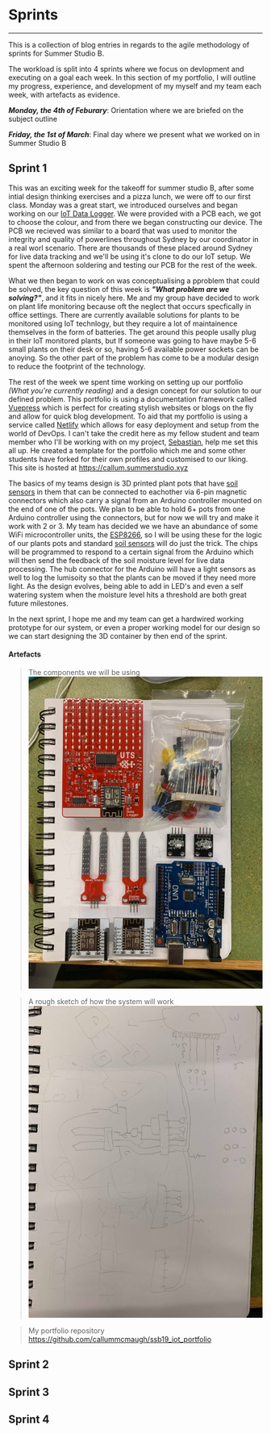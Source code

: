 # Sprints
---
This is a collection of blog entries in regards to the agile methodology of sprints for Summer Studio B.

The workload is split into 4 sprints where we focus on devlopment and executing on a goal each week.
In this section of my portfolio, I will outline my progress, experience, and development of my myself and my team each week, with artefacts as evidence.

**_Monday, the 4th of Feburary_**: Orientation where we are briefed on the subject outline

**_Friday, the 1st of March_**: Final day where we present what we worked on in Summer Studio B

## Sprint 1

This was an exciting week for the takeoff for summer studio B, after some intial design thinking exercises and a pizza lunch, we were off to our first class.
Monday was a great start, we introduced ourselves and began working on our [IoT Data Logger](http://iot.nortcele.win/doc/index.html). We were provided with a PCB each, we got to choose the colour, and from there we began constructing our device. The PCB we recieved was similar to a board that was used to monitor the integrity and quality of powerlines throughout
Sydney by our coordinator in a real worl scenario. There are thousands of these placed around Sydney for live data tracking and we'll be using it's clone to do our 
IoT setup. We spent the afternoon soldering and testing our PCB for the rest of the week.

What we then began to work on was conceptualising a pproblem that could be solved, the key question of this week is **_"What problem are we solving?"_**, and it fits in nicely here.
Me and my group have decided to work on plant life monitoring because oft the neglect that occurs specfically in office settings. There are currently available solutions for plants to
be monitored using IoT technlogy, but they require a lot of maintainence themselves in the form of batteries. The get around this people usally plug in their IoT monitored plants, but If someone was going to have maybe 5-6 small plants on their desk or so, having 5-6 available power sockets can be anoying. So the other part of the problem has come to be a modular design to reduce the footprint of the technology.

The rest of the week we spent time working on setting up our portfolio *(What you're currently reading)* and a design concept for our solution to our defined problem. This portfolio
is using a documentation framework called [Vuepress](https://vuepress.vuejs.org) which is perfect for creating stylish websites or blogs on the fly and allow for quick blog development. To aid that my portfolio is
using a service called [Netlify](https://netlify.com) which allows for easy deployment and setup from the world of DevOps. I can't take the credit here as my fellow student and team member who I'll be working with on my project, [Sebastian](https://sebastian.summerstudio.xyz), help me set this all up. He created a template for the portfolio which me and some other students have forked for their own profiles and customised to our liking. This site is hosted at <https://callum.summerstudio.xyz> 

The basics of my teams design is 3D printed plant pots that have [soil sensors](http://www.circuitstoday.com/arduino-soil-moisture-sensor) in them that can be connected to eachother via 6-pin magnetic connectors which also carry a signal from an Arduino controller mounted on the end of one of the pots. We plan to be able to hold 6+ pots from one Arduino controller using the connectors, but for now we will try and make it work with 2 or 3.
My team has decided we we have an abundance of some WiFi microcontroller units, the [ESP8266](https://arduino-esp8266.readthedocs.io/en/latest/index.html), so I will be using these for the logic of our plants pots and standard [soil sensors](http://www.circuitstoday.com/arduino-soil-moisture-sensor) will do just the trick. The chips will be programmed to respond to a certain signal from the Arduino which will then send the feedback of the soil moisture level for live data processing. The hub connector for the Arduino will have a light sensors as well to log the lumisoity so that the plants can be moved if they need more light.
As the design evolves, being able to add in LED's and even a self watering system when the moisture level hits a threshold are both great future milestones.

In the next sprint, I hope me and my team can get a hardwired working prototype for our system, or even a proper working model for our design so we can start designing the 3D container by then end of the sprint.

#### Artefacts
> The components we will be using
> <br/>
> ![artefact](../.vuepress/public/components.jpg)

> A rough sketch of how the system will work 
> <br/>
> ![artefact](../.vuepress/public/novel_layout.jpg)
  
> My portfolio repository
> <br/>
> <https://github.com/callummcmaugh/ssb19_iot_portfolio>

## Sprint 2

## Sprint 3

## Sprint 4